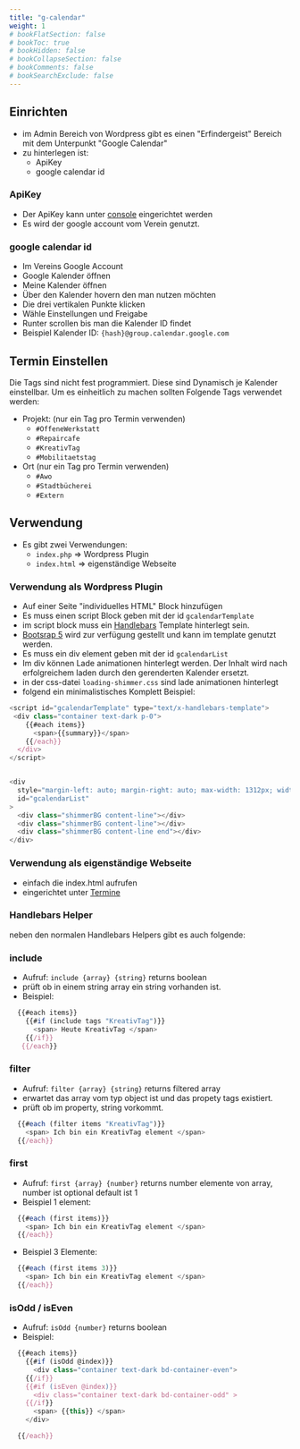 ```yaml
---
title: "g-calendar"
weight: 1
# bookFlatSection: false
# bookToc: true
# bookHidden: false
# bookCollapseSection: false
# bookComments: false
# bookSearchExclude: false
---
```


## Einrichten

- im Admin Bereich von Wordpress gibt es einen "Erfindergeist" Bereich mit dem Unterpunkt "Google Calendar"
- zu hinterlegen ist:
  - ApiKey
  - google calendar id

### ApiKey

- Der ApiKey kann unter [console](https://console.cloud.google.com/apis/api/calendar-json.googleapis.com) eingerichtet werden
- Es wird der google account vom Verein genutzt.

### google calendar id

- Im Vereins Google Account
- Google Kalender öffnen
- Meine Kalender öffnen
- Über den Kalender hovern den man nutzen möchten
- Die drei vertikalen Punkte klicken
- Wähle Einstellungen und Freigabe
- Runter scrollen bis man die Kalender ID findet
- Beispiel Kalender ID: `{hash}@group.calendar.google.com`

## Termin Einstellen

Die Tags sind nicht fest programmiert. Diese sind Dynamisch je Kalender einstellbar. Um es einheitlich zu machen sollten Folgende Tags verwendet werden:

- Projekt: (nur ein Tag pro Termin verwenden)
  - `#OffeneWerkstatt`
  - `#Repaircafe`
  - `#KreativTag`
  - `#Mobilitaetstag`
- Ort (nur ein Tag pro Termin verwenden)
  - `#Awo`
  - `#Stadtbücherei`
  - `#Extern`

## Verwendung

- Es gibt zwei Verwendungen:
  - `index.php` => Wordpress Plugin
  - `index.html` => eigenständige Webseite

### Verwendung als Wordpress Plugin

- Auf einer Seite "individuelles HTML" Block hinzufügen
- Es muss einen script Block geben mit der id `gcalendarTemplate`
- im script block muss ein [Handlebars](https://handlebarsjs.com/) Template hinterlegt sein.
- [Bootsrap 5](https://getbootstrap.com/docs/5.3/getting-started/introduction/) wird zur verfügung gestellt und kann im template genutzt werden.
- Es muss ein div element geben mit der id `gcalendarList`
- Im div können Lade animationen hinterlegt werden. Der Inhalt wird nach erfolgreichem laden durch den gerenderten Kalender ersetzt.
- in der css-datei `loading-shimmer.css` sind lade animationen hinterlegt
- folgend ein minimalistisches Komplett Beispiel:

```javascript
<script id="gcalendarTemplate" type="text/x-handlebars-template">
 <div class="container text-dark p-0">
    {{#each items}}
      <span>{{summary}}</span>
    {{/each}}
  </div>
</script>


<div
  style="margin-left: auto; margin-right: auto; max-width: 1312px; width: 90vw"
  id="gcalendarList"
>
  <div class="shimmerBG content-line"></div>
  <div class="shimmerBG content-line"></div>
  <div class="shimmerBG content-line end"></div>
</div>
```

### Verwendung als eigenständige Webseite

- einfach die index.html aufrufen
- eingerichtet unter [Termine](https://termine.erfindergeist.org)

### Handlebars Helper

neben den normalen Handlebars Helpers gibt es auch folgende:

### include

- Aufruf: `include {array} {string}` returns boolean
- prüft ob in einem string array ein string vorhanden ist.
- Beispiel:

```javascript
  {{#each items}} 
    {{#if (include tags "KreativTag")}} 
      <span> Heute KreativTag </span> 
    {{/if}}
   {{/each}}
```

### filter

- Aufruf: `filter {array} {string}` returns filtered array
- erwartet das array vom typ object ist und das propety tags existiert.
- prüft ob im property, string vorkommt.

```javascript
  {{#each (filter items "KreativTag")}} 
    <span> Ich bin ein KreativTag element </span> 
  {{/each}}
```

### first

- Aufruf: `first {array} {number}` returns number elemente von array, number ist optional default ist 1
- Beispiel 1 element:

```javascript
  {{#each (first items)}} 
    <span> Ich bin ein KreativTag element </span> 
  {{/each}}
```

- Beispiel 3 Elemente:

```javascript
  {{#each (first items 3)}} 
    <span> Ich bin ein KreativTag element </span> 
  {{/each}}
```

### isOdd / isEven

- Aufruf: `isOdd {number}` returns boolean
- Beispiel:

```javascript
  {{#each items}}
    {{#if (isOdd @index)}} 
      <div class="container text-dark bd-container-even"> 
    {{/if}}
    {{#if (isEven @index)}} 
      <div class="container text-dark bd-container-odd" > 
    {{/if}}
      <span> {{this}} </span> 
    </div>

  {{/each}}
```
